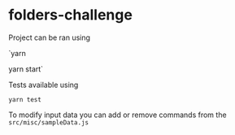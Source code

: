 # folders-challenge

Project can be ran using

`yarn

 yarn start`

Tests available using

`yarn test`

To modify input data you can add or remove commands from the `src/misc/sampleData.js`